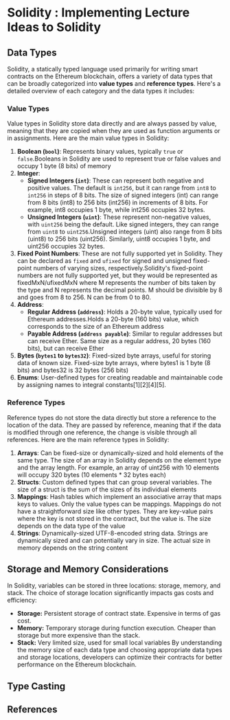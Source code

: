 # Solidity : Implementing Lecture Ideas to Solidity

## Data Types

Solidity, a statically typed language used primarily for writing smart contracts on the Ethereum blockchain, offers a variety of data types that can be broadly categorized into **value types** and **reference types**. Here's a detailed overview of each category and the data types it includes:

### Value Types
Value types in Solidity store data directly and are always passed by value, meaning that they are copied when they are used as function arguments or in assignments. Here are the main value types in Solidity:

1. **Boolean (`bool`)**: Represents binary values, typically `true` or `false`.Booleans in Solidity are used to represent true or false values and occupy 1 byte (8 bits) of memory
2. **Integer**:
   - **Signed Integers (`int`)**: These can represent both negative and positive values. The default is `int256`, but it can range from `int8` to `int256` in steps of 8 bits. The size of signed integers (int) can range from 8 bits (int8) to 256 bits (int256) in increments of 8 bits. For example, int8 occupies 1 byte, while int256 occupies 32 bytes.
   - **Unsigned Integers (`uint`)**: These represent non-negative values, with `uint256` being the default. Like signed integers, they can range from `uint8` to `uint256`.Unsigned integers (uint) also range from 8 bits (uint8) to 256 bits (uint256). Similarly, uint8 occupies 1 byte, and uint256 occupies 32 bytes.
3. **Fixed Point Numbers**: These are not fully supported yet in Solidity. They can be declared as `fixed` and `ufixed` for signed and unsigned fixed-point numbers of varying sizes, respectively.Solidity's fixed-point numbers are not fully supported yet, but they would be represented as fixedMxN/ufixedMxN where M represents the number of bits taken by the type and N represents the decimal points. M should be divisible by 8 and goes from 8 to 256. N can be from 0 to 80.
4. **Address**:
   - **Regular Address (`address`)**: Holds a 20-byte value, typically used for Ethereum addresses.Holds a 20-byte (160 bits) value, which corresponds to the size of an Ethereum address
   - **Payable Address (`address payable`)**: Similar to regular addresses but can receive Ether. Same size as a regular address, 20 bytes (160 bits), but can receive Ether
5. **Bytes (`bytes1` to `bytes32`)**: Fixed-sized byte arrays, useful for storing data of known size. Fixed-size byte arrays, where bytes1 is 1 byte (8 bits) and bytes32 is 32 bytes (256 bits)
6. **Enums**: User-defined types for creating readable and maintainable code by assigning names to integral constants[1][2][4][5].

### Reference Types
Reference types do not store the data directly but store a reference to the location of the data. They are passed by reference, meaning that if the data is modified through one reference, the change is visible through all references. Here are the main reference types in Solidity:

1. **Arrays**: Can be fixed-size or dynamically-sized and hold elements of the same type. The size of an array in Solidity depends on the element type and the array length. For example, an array of uint256 with 10 elements will occupy 320 bytes (10 elements * 32 bytes each)
2. **Structs**: Custom defined types that can group several variables. The size of a struct is the sum of the sizes of its individual elements
3. **Mappings**: Hash tables which implement an associative array that maps keys to values. Only the value types can be mappings. Mappings do not have a straightforward size like other types. They are key-value pairs where the key is not stored in the contract, but the value is. The size depends on the data type of the value
4. **Strings**: Dynamically-sized UTF-8-encoded string data. Strings are dynamically sized and can potentially vary in size. The actual size in memory depends on the string content

## Storage and Memory Considerations
In Solidity, variables can be stored in three locations: storage, memory, and stack. The choice of storage location significantly impacts gas costs and efficiency:
- **Storage:** Persistent storage of contract state. Expensive in terms of gas cost.
- **Memory:** Temporary storage during function execution. Cheaper than storage but more expensive than the stack.
- **Stack:** Very limited size, used for small local variables
By understanding the memory size of each data type and choosing appropriate data types and storage locations, developers can optimize their contracts for better performance on the Ethereum blockchain.


## Type Casting




## References

